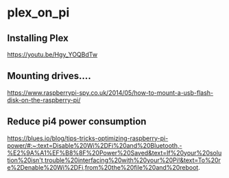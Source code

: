 # plex_on_pi


## Installing Plex

https://youtu.be/Hgy_YOQBdTw

## Mounting drives....

https://www.raspberrypi-spy.co.uk/2014/05/how-to-mount-a-usb-flash-disk-on-the-raspberry-pi/

## Reduce pi4 power consumption

https://blues.io/blog/tips-tricks-optimizing-raspberry-pi-power/#:~:text=Disable%20Wi%2DFi%20and%20Bluetooth,-%E2%9A%A1%EF%B8%8F%20Power%20Saved&text=If%20your%20solution%20isn't,trouble%20interfacing%20with%20your%20Pi!&text=To%20re%2Denable%20Wi%2DFi,from%20the%20file%20and%20reboot.


